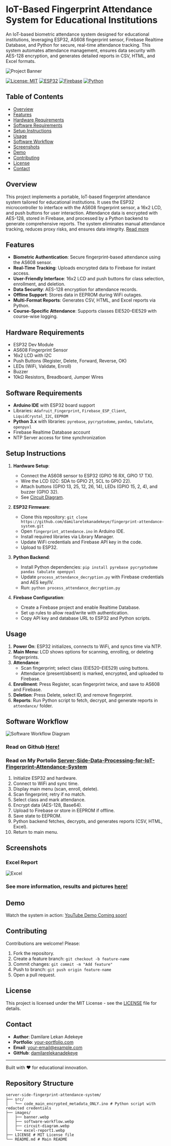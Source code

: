 # IoT-Based Fingerprint Attendance System for Educational Institutions
An IoT-based biometric attendance system designed for educational institutions, leveraging ESP32, AS608 fingerprint sensor, Firebase Realtime Database, and Python for secure, real-time attendance tracking. This system automates attendance management, ensures data security with AES-128 encryption, and generates detailed reports in CSV, HTML, and Excel formats.

![Project Banner](images/banner.webp)


[![License: MIT](https://img.shields.io/badge/License-MIT-yellow.svg)](https://opensource.org/licenses/MIT)
[![ESP32](https://img.shields.io/badge/Platform-ESP32-blue)](https://www.espressif.com/en/products/socs/esp32)
[![Firebase](https://img.shields.io/badge/Database-Firebase-orange)](https://firebase.google.com/)
[![Python](https://img.shields.io/badge/Language-Python-green)](https://www.python.org/)

## Table of Contents
- [Overview](#overview)
- [Features](#features)
- [Hardware Requirements](#hardware-requirements)
- [Software Requirements](#software-requirements)
- [Setup Instructions](#setup-instructions)
- [Usage](#usage)
- [Software Workflow](#software-workflow)
- [Screenshots](#screenshots)
- [Demo](#demo)
- [Contributing](#contributing)
- [License](#license)
- [Contact](#contact)

## Overview
This project implements a portable, IoT-based fingerprint attendance system tailored for educational institutions. It uses the ESP32 microcontroller to interface with the AS608 fingerprint sensor, a 16x2 LCD, and push buttons for user interaction. Attendance data is encrypted with AES-128, stored in Firebase, and processed by a Python backend to generate comprehensive reports. The system eliminates manual attendance tracking, reduces proxy risks, and ensures data integrity. [Read more](https://damilarelekanadekeye.github.io/#Design-and-Implementation-of-an-IoT-Based-Fingerprint-Attendance-System-for-Educational-Institutions)

## Features
- **Biometric Authentication**: Secure fingerprint-based attendance using the AS608 sensor.
- **Real-Time Tracking**: Uploads encrypted data to Firebase for instant access.
- **User-Friendly Interface**: 16x2 LCD and push buttons for class selection, enrollment, and deletion.
- **Data Security**: AES-128 encryption for attendance records.
- **Offline Support**: Stores data in EEPROM during WiFi outages.
- **Multi-Format Reports**: Generates CSV, HTML, and Excel reports via Python.
- **Course-Specific Attendance**: Supports classes EIE520–EIE529 with course-wise logging.

## Hardware Requirements
- ESP32 Dev Module
- AS608 Fingerprint Sensor
- 16x2 LCD with I2C
- Push Buttons (Register, Delete, Forward, Reverse, OK)
- LEDs (WiFi, Validate, Enroll)
- Buzzer
- 10kΩ Resistors, Breadboard, Jumper Wires

## Software Requirements
- **Arduino IDE** with ESP32 board support
- Libraries: `Adafruit_Fingerprint`, `Firebase_ESP_Client`, `LiquidCrystal_I2C`, `EEPROM`
- **Python 3.x** with libraries: `pyrebase`, `pycryptodome`, `pandas`, `tabulate`, `openpyxl`
- Firebase Realtime Database account
- NTP Server access for time synchronization

## Setup Instructions
1. **Hardware Setup**:
   - Connect the AS608 sensor to ESP32 (GPIO 16 RX, GPIO 17 TX).
   - Wire the LCD (I2C: SDA to GPIO 21, SCL to GPIO 22).
   - Attach buttons (GPIO 13, 25, 12, 26, 14), LEDs (GPIO 15, 2, 4), and buzzer (GPIO 32).
   - See [Circuit Diagram](images/circuit-diagram.jpg).

2. **ESP32 Firmware**:
   - Clone this repository: `git clone https://github.com/damilarelekanadekeye/fingerprint-attendance-system.git`
   - Open `fingerprint_attendance.ino` in Arduino IDE.
   - Install required libraries via Library Manager.
   - Update WiFi credentials and Firebase API key in the code.
   - Upload to ESP32.

3. **Python Backend**:
   - Install Python dependencies: `pip install pyrebase pycryptodome pandas tabulate openpyxl`
   - Update `process_attendance_decryption.py` with Firebase credentials and AES key/IV.
   - Run: `python process_attendance_decryption.py`

4. **Firebase Configuration**:
   - Create a Firebase project and enable Realtime Database.
   - Set up rules to allow read/write with authentication.
   - Copy API key and database URL to ESP32 and Python scripts.

## Usage
1. **Power On**: ESP32 initializes, connects to WiFi, and syncs time via NTP.
2. **Main Menu**: LCD shows options for scanning, enrolling, or deleting fingerprints.
3. **Attendance**:
   - Scan fingerprint; select class (EIE520–EIE529) using buttons.
   - Attendance (present/absent) is marked, encrypted, and uploaded to Firebase.
4. **Enrollment**: Press Register, scan fingerprint twice, and save to AS608 and Firebase.
5. **Deletion**: Press Delete, select ID, and remove fingerprint.
6. **Reports**: Run Python script to fetch, decrypt, and generate reports in `attendance/` folder.

## Software Workflow
![Software Workflow Diagram](images/software-workflow.webp)

### Read on Github [Here!](https://github.com/damilarelekanadekeye/SOFTWARE-A-Server-side-Fingerprint-Attendance-System-For-Educational-Institutions)
### Read on My Portolio [Server-Side-Data-Processing-for-IoT-Fingerprint-Attendance-System](https://damilarelekanadekeye.github.io/#Server-Side-Data-Processing-for-IoT-Fingerprint-Attendance-System)

1. Initialize ESP32 and hardware.
2. Connect to WiFi and sync time.
3. Display main menu (scan, enroll, delete).
4. Scan fingerprint; retry if no match.
5. Select class and mark attendance.
6. Encrypt data (AES-128, Base64).
7. Upload to Firebase or store in EEPROM if offline.
8. Save state to EEPROM.
9. Python backend fetches, decrypts, and generates reports (CSV, HTML, Excel).
10. Return to main menu.

## Screenshots

### Excel Report
![Excel](images/excel-report1.webp)

### See more information, results and pictures [here!](https://damilarelekanadekeye.github.io/#Design-and-Implementation-of-an-IoT-Based-Fingerprint-Attendance-System-for-Educational-Institutions)

## Demo
Watch the system in action: [YouTube Demo Coming soon!](https://www.youtube.com/watch?v=XXXXXXX)

## Contributing
Contributions are welcome! Please:
1. Fork the repository.
2. Create a feature branch: `git checkout -b feature-name`
3. Commit changes: `git commit -m "Add feature"`
4. Push to branch: `git push origin feature-name`
5. Open a pull request.

## License
This project is licensed under the MIT License - see the [LICENSE](LICENSE) file for details.

## Contact
- **Author**: Damilare Lekan Adekeye
- **Portfolio**: [your-portfolio.com](https://damilarelekanadekeye.github.io/)
- **Email**: [your-email@example.com](mailto:adekeyedamilarelekan@gmail.com)
- **GitHub**: [damilarelekanadekeye](https://github.com/damilarelekanadekeye)

---
Built with ❤️ for educational innovation.

## Repository Structure
```
server-side-fingerprint-attendance-system/
├── src/
│   └── code_main_encrypted_metadata_ONLY.ino # Python script with redacted credentials
├── images/
│   ├── banner.webp
│   ├── software-workflow.webp
│   ├── circuit-diagram.webp
│   └── excel-report1.webp
├── LICENSE # MIT License file
└── README.md # Main README
```
